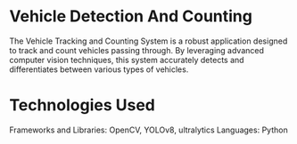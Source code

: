 # Vehicle Detection And Counting
The Vehicle Tracking and Counting System is a robust application designed to track and count vehicles passing through. By leveraging advanced computer vision techniques, this system accurately detects and differentiates between various types of vehicles.

# Technologies Used
Frameworks and Libraries: OpenCV, YOLOv8, ultralytics
Languages: Python
